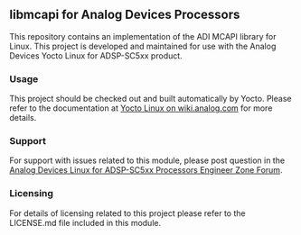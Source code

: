 ## libmcapi for Analog Devices Processors

This repository contains an implementation of the ADI MCAPI library for Linux.
This project is developed and maintained for use with the Analog Devices Yocto Linux for ADSP-SC5xx product.

### Usage

This project should be checked out and built automatically by Yocto.
Please refer to the documentation at [Yocto Linux on wiki.analog.com](https://wiki.analog.com/resources/tools-software/linuxdsp) for more details.

### Support

For support with issues related to this module, please post question in the [Analog Devices Linux for ADSP-SC5xx Processors Engineer Zone Forum](https://ez.analog.com/dsp/software-and-development-tools/linux-for-adsp-sc5xx-processors/f/q-a).

### Licensing

For details of licensing related to this project please refer to the LICENSE.md file included in this module.
